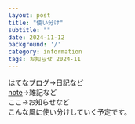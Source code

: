 ```yaml
---
layout: post
title: "使い分け"
subtitle: ""
date: 2024-11-12
background: '/'
category: information
tags: お知らせ 2024-11
---
```

<p><a href="https://wilhelmshaven.hatenablog.com/">はてなブログ</a>→日記など<br>
<a href="https://note.com/willem_de_graaf/">note</a>→雑記など<br>
ここ→お知らせなど<br>
こんな風に使い分けしていく予定です。
</p>